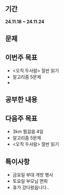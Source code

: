## 기간
**24.11.18 ~ 24.11.24**

## 문제

### 

## 이번주 목표
- <오직 두사람> 절반 읽기
- 알고리즘 5문제
- 

## 공부한 내용


## 다음주 목표
- 3km 뜀걸음 4일
- 알고리즘 5문제
- <오직 두사람> 절반 읽기

## 특이사항
- 금요일 부대 개방 행사
- 토요일 부모님 면회
- 휴가 갔다왔읍니다..
